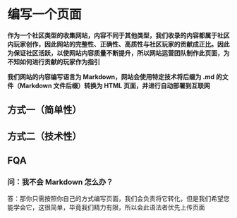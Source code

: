 # 编写一个页面

**作为一个社区类型的收集网站，内容不同于其他类型，我们收录的内容都属于社区内玩家创作，因此网站的完整性、正确性、高质性与社区玩家的贡献成正比。因此为保证社区活跃，以使网站内容质量不断提升，所以网站运营团队制作此页面，为不知如何进行贡献的玩家作为指引**

**我们网站的内容编写语言为 Markdown，网站会使用特定技术将后缀为 .md 的文件（Markdown 文件后缀）转换为 HTML 页面，并进行自动部署到互联网**

<InfoCom title="Markdown 语法" content="展示基础的 Markdown 语法，以及在本站呈现的样式" button-text="前往学习" link="other/index.md" InfoPath="true"/>

## 方式一（简单性）

<InfoCom title="提交所编写的文件" content="使用腾讯文档一键提交页面文件，通常受理、审核、上传为 72 小时以内" button-text="提交文件" link="https://docs.qq.com/form/page/DUERYZVhrVFlsUUVF"/>

## 方式二（技术性）

<InfoCom title="申请编辑权限" content="需要 Github 账户" button-text="填写表格" link="https://docs.qq.com/form/page/DUEJaclBuQ1N3SGtn"/>

## FQA

### 问：我不会 Markdown 怎么办？

答：那你只需按照你自己的方式编写页面，我们会负责将它转化，但是我们希望您能学会它，这很简单，毕竟我们精力有限，所以会此语法者优先上传页面

<InfoCom title="Markdown 语法" content="展示基础的 Markdown 语法，以及在本站呈现的样式" button-text="前往学习" link="other/index.md" InfoPath="true"/>